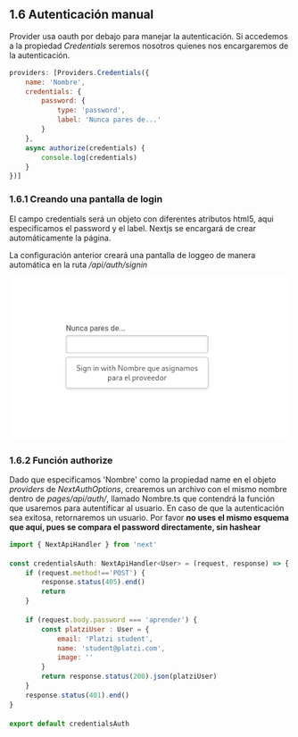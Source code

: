 ## 1.6 Autenticación manual

Provider usa oauth por debajo para manejar la autenticación. Si
accedemos a la propiedad *Credentials* seremos nosotros quienes nos
encargaremos de la autenticación.

``` javascript
providers: [Providers.Credentials({
    name: 'Nombre',
    credentials: {
        password: {
            type: 'password',
            label: 'Nunca pares de...'
        }
    },
    async authorize(credentials) {
        console.log(credentials)
    }
})]
```

### 1.6.1 Creando una pantalla de login

El campo credentials será un objeto con diferentes atributos html5, aqui
especificamos el password y el label. Nextjs se encargará de crear
automáticamente la página.

La configuración anterior creará una pantalla de loggeo de manera
automática en la ruta */api/auth/signin*

![image](Notes/Nextjs/img/NextjsAuthSignin.png)

### 1.6.2 Función authorize

Dado que especificamos 'Nombre' como la propiedad name en el objeto
*providers* de *NextAuthOptions*, crearemos un archivo con el mismo
nombre dentro de *pages/api/auth/*, llamado Nombre.ts que contendrá la
función que usaremos para autentificar al usuario. En caso de que la
autenticación sea exitosa, retornaremos un usuario. Por favor **no uses
el mismo esquema que aquí, pues se compara el password directamente, sin
hashear**

``` javascript
import { NextApiHandler } from 'next'

const credentialsAuth: NextApiHandler<User> = (request, response) => {
    if (request.method!=='POST') {
        response.status(405).end()
        return
    }

    if (request.body.password === 'aprender') {
        const platziUser : User = {
            email: 'Platzi student',
            name: 'student@platzi.com',
            image: ''
        }
        return response.status(200).json(platziUser)
    }
    response.status(401).end()
}

export default credentialsAuth
```

